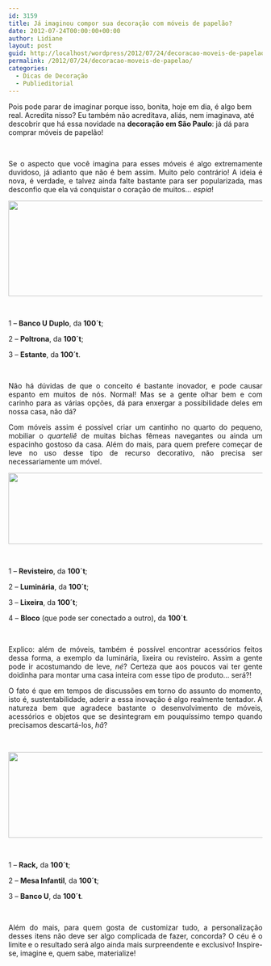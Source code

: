 ```yaml
---
id: 3159
title: Já imaginou compor sua decoração com móveis de papelão?
date: 2012-07-24T00:00:00+00:00
author: Lidiane
layout: post
guid: http://localhost/wordpress/2012/07/24/decoracao-moveis-de-papelao/
permalink: /2012/07/24/decoracao-moveis-de-papelao/
categories:
  - Dicas de Decoração
  - Publieditorial
---
```

Pois pode parar de imaginar porque isso, bonita, hoje em dia, é algo bem real. Acredita nisso? Eu também não acreditava, aliás, nem imaginava, até descobrir que há essa novidade na **decoração em São Paulo**: já dá para comprar móveis de papelão!

&nbsp;

<p align="justify">
  Se o aspecto que você imagina para esses móveis é algo extremamente duvidoso, já adianto que não é bem assim. Muito pelo contrário! A ideia é nova, é verdade, e talvez ainda falte bastante para ser popularizada, mas desconfio que ela vá conquistar o coração de muitos… <em>espia</em>!
</p>

<!--more-->

<p align="center">
  <a href="http://www.trololodemulher.com.br/2012/07/24/decoracao-moveis-de-papelao/decoracao-moveis-papelao/" rel="attachment wp-att-8912"><img class="alignnone size-full wp-image-8912" title="DECORACAO-MOVEIS-PAPELAO" src="http://www.trololodemulher.com.br/blog/wp-content/uploads/2012/07/DECORACAO-MOVEIS-PAPELAO.png" alt="" width="555" height="189" /></a>
</p>

&nbsp;

1 – **Banco U Duplo**, da **100´t**;

2 – **Poltrona**, da **100´t**;

3 – **Estante**, da **100´t**.

&nbsp;

<p align="justify">
  Não há dúvidas de que o conceito é bastante inovador, e pode causar espanto em muitos de nós. Normal! Mas se a gente olhar bem e com carinho para as várias opções, dá para enxergar a possibilidade deles em nossa casa, não dá?
</p>

<p align="justify">
  Com móveis assim é possível criar um cantinho no quarto do pequeno, mobiliar o <em>quarteliê</em> de muitas bichas fêmeas navegantes ou ainda um espacinho gostoso da casa. Além do mais, para quem prefere começar de leve no uso desse tipo de recurso decorativo, não precisa ser necessariamente um móvel.
</p>

<p style="text-align: center;">
  <a href="http://www.trololodemulher.com.br/2012/07/24/decoracao-moveis-de-papelao/decoracao-moveis-papelao2/" rel="attachment wp-att-8917"><img class="alignnone size-full wp-image-8917" title="DECORACAO-MOVEIS-PAPELAO[2]" src="http://www.trololodemulher.com.br/blog/wp-content/uploads/2012/07/DECORACAO-MOVEIS-PAPELAO2-.jpg" alt="" width="600" height="141" /></a>
</p>

&nbsp;

1 – **Revisteiro**, da **100´t**;

2 – **Luminária**, da **100´t**;

3 – **Lixeira**, da **100´t**;

4 – **Bloco** (que pode ser conectado a outro), da **100´t**.

&nbsp;

<p align="justify">
  Explico: além de móveis, também é possível encontrar acessórios feitos dessa forma, a exemplo da luminária, lixeira ou revisteiro. Assim a gente pode ir acostumando de leve, <em>né</em>? Certeza que aos poucos vai ter gente doidinha para montar uma casa inteira com esse tipo de produto… será?!
</p>

<p align="justify">
  O fato é que em tempos de discussões em torno do assunto do momento, isto é, sustentabilidade, aderir a essa inovação é algo realmente tentador. A natureza bem que agradece bastante o desenvolvimento de móveis, acessórios e objetos que se desintegram em pouquíssimo tempo quando precisamos descartá-los, <em>hã</em>?
</p>

&nbsp;

<p align="center">
  <a href="http://www.trololodemulher.com.br/2012/07/24/decoracao-moveis-de-papelao/decoracao-moveis-papelao3/" rel="attachment wp-att-8914"><img class="alignnone size-full wp-image-8914" title="DECORACAO-MOVEIS-PAPELAO[3]" src="http://www.trololodemulher.com.br/blog/wp-content/uploads/2012/07/DECORACAO-MOVEIS-PAPELAO3.png" alt="" width="552" height="170" /></a>
</p>

&nbsp;

1 – **Rack,** da **100´t**;

2 – **Mesa Infantil**, da **100´t**;

3 – **Banco U**, da **100´t**.

&nbsp;

<p align="justify">
  Além do mais, para quem gosta de customizar tudo, a personalização desses itens não deve ser algo complicada de fazer, concorda? O céu é o limite e o resultado será algo ainda mais surpreendente e exclusivo! Inspire-se, imagine e, quem sabe, materialize!
</p>